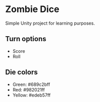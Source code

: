# Zombie Dice

Simple Unity project for learning purposes.

## Turn options

 - Score
 - Roll

## Die colors

 - Green: #689c2bff
 - Red: #982021ff
 - Yellow: #edeb57ff
